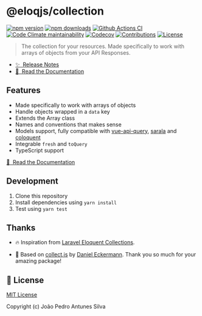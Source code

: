 # @eloqjs/collection

[![npm version][npm-version-src]][npm-version-href]
[![npm downloads][npm-downloads-src]][npm-downloads-href]
[![Github Actions CI][github-actions-ci-src]][github-actions-ci-href]
[![Code Climate maintainability][code-climate-maintainability-src]][code-climate-maintainability-href]
[![Codecov][codecov-src]][codecov-href]
[![Contributions][contributions-src]][contributions-href]
[![License][license-src]][license-href]

> The collection for your resources. Made specifically to work with arrays of objects from your API Responses.

- [✨ &nbsp;Release Notes](https://collection.eloqjs.com/releases)
- [📖 &nbsp;Read the Documentation](https://collection.eloqjs.com)

## Features
- Made specifically to work with arrays of objects
- Handle objects wrapped in a `data` key 
- Extends the Array class
- Names and conventions that makes sense
- Models support, fully compatible with [vue-api-query](https://github.com/robsontenorio/vue-api-query), 
  [sarala](https://github.com/milroyfraser/sarala/) and [coloquent](https://github.com/DavidDuwaer/Coloquent)
- Integrable `fresh` and `toQuery`
- TypeScript support

[📖 &nbsp;Read the Documentation](https://collection.eloqjs.com)

## Development

1. Clone this repository
2. Install dependencies using `yarn install`
3. Test using `yarn test`

## Thanks

 - 🔥 Inspiration from [Laravel Eloquent Collections](https://laravel.com/docs/eloquent-collections).

 - 💎 Based on [collect.js](https://github.com/ecrmnn/collect.js) by [Daniel Eckermann](https://github.com/ecrmnn).
   Thank you so much for your amazing package!

## 📑 License

[MIT License](https://github.com/eloqjs/collection/blob/dev/LICENSE.md)

Copyright (c) João Pedro Antunes Silva

<!-- Badges -->

[npm-version-src]: https://img.shields.io/npm/v/@eloqjs/collection/latest.svg?logo=npm&style=flat-square
[npm-version-href]: https://npmjs.com/package/@eloqjs/collection

[npm-downloads-src]: https://img.shields.io/npm/dt/@eloqjs/collection.svg?logo=npm&style=flat-square
[npm-downloads-href]: https://npmjs.com/package/@eloqjs/collection

[github-actions-ci-src]: https://img.shields.io/github/workflow/status/eloqjs/collection/Test%20and%20Release?label=actions&logo=github&style=flat-square
[github-actions-ci-href]: https://github.com/eloqjs/collection/actions?query=workflow%3ATest%20and%20Release

[code-climate-maintainability-src]: https://img.shields.io/codeclimate/maintainability/eloqjs/collection?logo=code-climate&style=flat-square
[code-climate-maintainability-href]: https://codeclimate.com/github/eloqjs/collection/maintainability

[code-climate-coverage-src]: https://img.shields.io/codeclimate/coverage/eloqjs/collection?logo=code-climate&style=flat-square
[code-climate-coverage-href]: https://codeclimate.com/github/eloqjs/collection/test_coverage

[codecov-src]: https://img.shields.io/codecov/c/github/eloqjs/collection.svg?logo=codecov&style=flat-square
[codecov-href]: https://codecov.io/gh/eloqjs/collection

[contributions-src]: https://img.shields.io/badge/contributions-welcome-brightgreen.svg?style=flat-square
[contributions-href]: https://github.com/eloqjs/collection/issues

[license-src]: https://img.shields.io/github/license/eloqjs/collection?style=flat-square
[license-href]: https://github.com/eloqjs/collection/blob/dev/LICENSE.md
